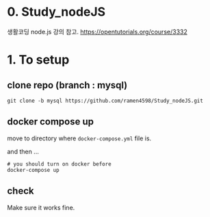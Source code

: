 # 0. Study_nodeJS

생활코딩 node.js 강의 참고. https://opentutorials.org/course/3332

# 1. To setup

## clone repo (branch : mysql)
```
git clone -b mysql https://github.com/ramen4598/Study_nodeJS.git
```

## docker compose up

move to directory where `docker-compose.yml` file is.

and then ...

```
# you should turn on docker before
docker-compose up
```

## check

Make sure it works fine.

